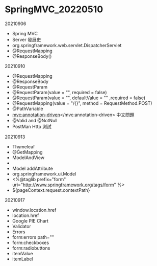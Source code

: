 # SpringMVC_20220510

20210906
- Spring MVC 
- Server 發展史 
- org.springframework.web.servlet.DispatcherServlet 
- @RequestMapping 
- @ResponseBody()

20210910
- @RequestMapping  
- @ResponseBody 
- @RequestParam  
- @RequestParam(value = "", required = false)  
- @RequestParam(value = "", defaultValue = "" ,required = false) 
- @RequestMapping(value = "/{}", method = RequestMethod.POST)  
- @PathVariable  
- <mvc:annotation-driven></mvc:annotation-driven> 中文問題  
- @Valid and @NotNull  
- PostMan Http 測試

20210913
- Thymeleaf  
- @GetMapping  
- ModelAndView 
- <bean class="org.springframework.web.servlet.view.InternalResourceViewResolver" id="internalResourceViewResolver"> 
- Model addAttribute 
- org.springframework.ui.Model  
- <%@taglib prefix="form" uri="http://www.springframework.org/tags/form" %> 
- ${pageContext.request.contextPath} 

20210917
- window.location.href 
- location.href 
- Google PIE Chart 
- Validator 
- Errors 
- form:errors path="" 
- form:checkboxes 
- form:radiobuttons 
- itemValue 
- itemLabel




